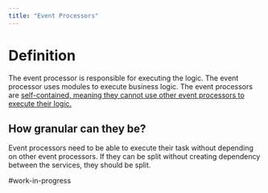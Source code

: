 ```yaml
---
title: "Event Processors"
---
```


# Definition

The event processor is responsible for executing the logic. The event processor uses modules to execute business logic. The event processors are <u>self-contained, meaning they cannot use other event processors to execute their logic.</u>

## How granular can they be?

Event processors need to be able to execute their task without depending on other event processors. If they can be split without creating dependency between the services, they should be split.

#work-in-progress
